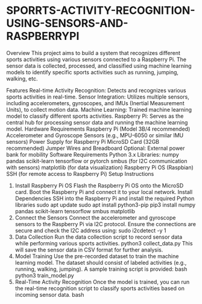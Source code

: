 # SPORRTS-ACTIVITY-RECOGNITION-USING-SENSORS-AND-RASPBERRYPI

Overview
This project aims to build a system that recognizes different sports activities using various sensors connected to a Raspberry Pi. The sensor data is collected, processed, and classified using machine learning models to identify specific sports activities such as running, jumping, walking, etc.

Features
Real-time Activity Recognition: Detects and recognizes various sports activities in real-time.
Sensor Integration: Utilizes multiple sensors, including accelerometers, gyroscopes, and IMUs (Inertial Measurement Units), to collect motion data.
Machine Learning: Trained machine learning model to classify different sports activities.
Raspberry Pi: Serves as the central hub for processing sensor data and running the machine learning model.
Hardware Requirements
Raspberry Pi (Model 3B/4 recommended)
Accelerometer and Gyroscope Sensors (e.g., MPU-6050 or similar IMU sensors)
Power Supply for Raspberry Pi
MicroSD Card (32GB recommended)
Jumper Wires and Breadboard
Optional: External power bank for mobility
Software Requirements
Python 3.x
Libraries:
numpy
pandas
scikit-learn
tensorflow or pytorch
smbus (for I2C communication with sensors)
matplotlib (for data visualization)
Raspberry Pi OS (Raspbian)
SSH (for remote access to Raspberry Pi)
Setup Instructions
1. Install Raspberry Pi OS
Flash the Raspberry Pi OS onto the MicroSD card.
Boot the Raspberry Pi and connect it to your local network.
Install Dependencies
SSH into the Raspberry Pi and install the required Python libraries
sudo apt update
sudo apt install python3-pip
pip3 install numpy pandas scikit-learn tensorflow smbus matplotlib
3. Connect the Sensors
Connect the accelerometer and gyroscope sensors to the Raspberry Pi via I2C protocol. Ensure the connections are secure and check the I2C address using:
sudo i2cdetect -y 1
4. Data Collection
Run the data collection script to record sensor data while performing various sports activities.
python3 collect_data.py
This will save the sensor data in CSV format for further analysis.
5. Model Training
Use the pre-recorded dataset to train the machine learning model. The dataset should consist of labeled activities (e.g., running, walking, jumping). A sample training script is provided:
bash
python3 train_model.py
6. Real-Time Activity Recognition
Once the model is trained, you can run the real-time recognition script to classify sports activities based on incoming sensor data.
bash
